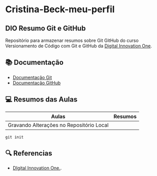 # Cristina-Beck-meu-perfil
## DIO Resumo Git e GitHub 

Repositório para armazenar resumos sobre Git GitHub do curso Versionamento de Código com Git e GitHub da [Digital Innovation One](https://www.dio.me/).

## 📚 Documentação 
- [Documentação Git](https://git-scm.com/doc)
- [Documentação GitHub](https://docs.github.com/)

## 💻 Resumos das Aulas

| Aulas | Resumos |
|------|---------|
|Gravando Alterações no Repositório Local || [Resumos]() |

``` 
git init 
```
## 🔍 Referencias 
- [DIgital Innovation One.]().


